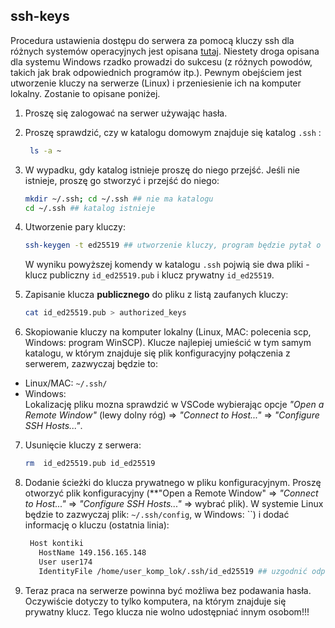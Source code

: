 ## ssh-keys  
Procedura ustawienia dostępu do serwera za pomocą kluczy ssh dla różnych systemów operacyjnych jest opisana [tutaj](https://code.visualstudio.com/docs/remote/troubleshooting#_configuring-key-based-authentication). Niestety droga opisana dla systemu Windows rzadko prowadzi do sukcesu (z różnych powodów, takich jak brak odpowiednich programów itp.). Pewnym obejściem jest utworzenie kluczy na serwerze (Linux) i przeniesienie ich na komputer lokalny. Zostanie to opisane poniżej.   

1) Proszę się zalogować na serwer używając hasła.
2) Proszę sprawdzić, czy w katalogu domowym znajduje się katalog `.ssh` :  
   ```bash
    ls -a ~
	```  
3) W wypadku, gdy katalog istnieje proszę do niego przejść. Jeśli nie istnieje, proszę go stworzyć i przejść do niego:  
   ```bash
   mkdir ~/.ssh; cd ~/.ssh ## nie ma katalogu
   cd ~/.ssh ## katalog istnieje
   ```
4) Utworzenie pary kluczy:
   ```bash
   ssh-keygen -t ed25519 ## utworzenie kluczy, program będzie pytał o hasło - nic nie podawać, zatwiedzić Enter
   ```
   W wyniku powyższej komendy w katalogu `.ssh` pojwią sie dwa pliki -  klucz publiczny `id_ed25519.pub` i klucz prywatny `id_ed25519`.

5) Zapisanie klucza **publicznego** do pliku z listą zaufanych kluczy:
   ```bash
   cat id_ed25519.pub > authorized_keys   
   ```
6) Skopiowanie kluczy na komputer lokalny (Linux, MAC: polecenia scp, Windows: program WinSCP). Klucze najlepiej umieścić w tym samym katalogu, w którym znajduje się plik konfiguracyjny połączenia z serwerem, zazwyczaj będzie to:  
  - Linux/MAC:  `~/.ssh/`  
  - Windows:  
Lokalizację pliku mozna sprawdzić w VSCode wybierając opcje *"Open a Remote Window"* (lewy dolny róg) => *"Connect to Host..."* => *"Configure SSH Hosts..."*.  


7) Usunięcie kluczy z serwera: 
   ```bash
   rm  id_ed25519.pub id_ed25519
   ```
8) Dodanie ścieżki do klucza prywatnego w pliku konfiguracyjnym. 
  Proszę otworzyć plik konfiguracyjny (**"Open a Remote Window" => *"Connect to Host..."* => *"Configure SSH Hosts..."* => wybrać plik). W systemie Linux będzie to zazwyczaj plik: `~/.ssh/config`, w Windows: ``) i dodać informację o kluczu (ostatnia linia):
   ```bash
    Host kontiki
      HostName 149.156.165.148
      User user174
	  IdentityFile /home/user_komp_lok/.ssh/id_ed25519 ## uzgodnić odpowiednio, podać pełną ścieżkę. 
	``` 
	 

9) Teraz praca na serwerze powinna być możliwa bez podawania hasła. Oczywiście dotyczy to tylko komputera, na którym znajduje się prywatny klucz. Tego klucza nie wolno udostępniać innym osobom!!!  







